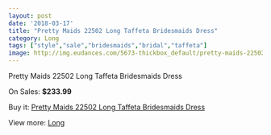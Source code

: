 ```yaml
---
layout: post
date: '2018-03-17'
title: "Pretty Maids 22502 Long Taffeta Bridesmaids Dress"
category: Long
tags: ["style","sale","bridesmaids","bridal","taffeta"]
image: http://img.eudances.com/5673-thickbox_default/pretty-maids-22502-long-taffeta-bridesmaids-dress.jpg
---
```

Pretty Maids 22502 Long Taffeta Bridesmaids Dress

On Sales: **$233.99**
<a href="https://www.eudances.com/en/long/1967-pretty-maids-22502-long-taffeta-bridesmaids-dress.html"><amp-img layout="responsive" width="600" height="600" src="//img.eudances.com/5673-thickbox_default/pretty-maids-22502-long-taffeta-bridesmaids-dress.jpg" alt="Pretty Maids 22502 Long Taffeta Bridesmaids Dress 0" /></a>
<a href="https://www.eudances.com/en/long/1967-pretty-maids-22502-long-taffeta-bridesmaids-dress.html"><amp-img layout="responsive" width="600" height="600" src="//img.eudances.com/5674-thickbox_default/pretty-maids-22502-long-taffeta-bridesmaids-dress.jpg" alt="Pretty Maids 22502 Long Taffeta Bridesmaids Dress 1" /></a>

Buy it: [Pretty Maids 22502 Long Taffeta Bridesmaids Dress](https://www.eudances.com/en/long/1967-pretty-maids-22502-long-taffeta-bridesmaids-dress.html "Pretty Maids 22502 Long Taffeta Bridesmaids Dress")

View more: [Long](https://www.eudances.com/en/21-long "Long")